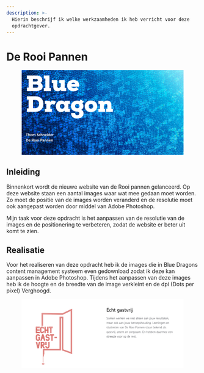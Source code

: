 ```yaml
---
description: >-
  Hierin beschrijf ik welke werkzaamheden ik heb verricht voor deze
  opdrachtgever.
---
```


# De Rooi Pannen

<figure><img src="../.gitbook/assets/derooipannenfront.png" alt=""><figcaption></figcaption></figure>

## Inleiding

Binnenkort wordt de nieuwe website van de Rooi pannen gelanceerd. Op deze website staan een aantal images waar wat mee gedaan moet worden. Zo moet de positie van de images worden veranderd en de resolutie moet ook aangepast worden door middel van Adobe Photoshop.

Mijn taak voor deze opdracht is het aanpassen van de resolutie van de images en de positionering te verbeteren, zodat de website er beter uit komt te zien.

## Realisatie

Voor het realiseren van deze opdracht heb ik de images die in Blue Dragons content management systeem even gedownload zodat ik deze kan aanpassen in Adobe Photoshop. Tijdens het aanpassen van deze images heb ik de hoogte en de breedte van de image verkleint en de dpi (Dots per pixel) Verghoogd.&#x20;

<figure><img src="../.gitbook/assets/ssrooipannen.png" alt=""><figcaption></figcaption></figure>

